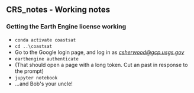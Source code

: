 ## CRS_notes - Working notes

### Getting the Earth Engine license working
* `conda activate coastsat`
* `cd ..\coastsat`
* Go to the Google login page, and log in as *csherwood@gcp.usgs.gov*
* `earthengine authenticate`
* (That should open a page with a long token. Cut an past in response to the prompt)
* `jupyter notebook`
* ...and Bob's your uncle!

